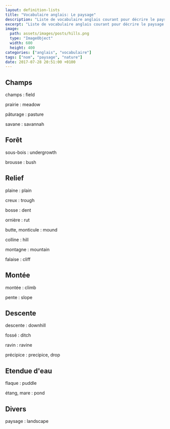 ```yaml
---
layout: definition-lists
title: "Vocabulaire anglais: Le paysage"
description: "Liste de vocabulaire anglais courant pour décrire le paysage."
excerpt: "Liste de vocabulaire anglais courant pour décrire le paysage."
image:
  path: assets/images/posts/hills.png
  type: "ImageObject"
  width: 600
  height: 400
categories: ["anglais", "vocabulaire"]
tags: ["nom", "paysage", "nature"]
date: 2017-07-28 20:51:00 +0100
---
```


## Champs

champs
: field

prairie
: meadow

pâturage
: pasture

savane
: savannah


## Forêt

sous-bois
: undergrowth

brousse
: bush


## Relief

plaine
: plain

creux
: trough

bosse
: dent

ornière
: rut

butte, monticule
: mound

colline
: hill

montagne
: mountain

falaise
: cliff


## Montée

montée
: climb

pente
: slope


## Descente

descente
: downhill

fossé
: ditch

ravin
: ravine

précipice
: precipice, drop


## Etendue d'eau

flaque
: puddle

étang, mare
: pond


## Divers

paysage
: landscape
